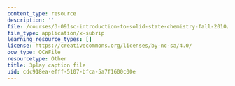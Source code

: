 ```yaml
---
content_type: resource
description: ''
file: /courses/3-091sc-introduction-to-solid-state-chemistry-fall-2010/cdc918eaefff5107bfca5a7f1600c00e_Fg78tInX5Vg.vtt
file_type: application/x-subrip
learning_resource_types: []
license: https://creativecommons.org/licenses/by-nc-sa/4.0/
ocw_type: OCWFile
resourcetype: Other
title: 3play caption file
uid: cdc918ea-efff-5107-bfca-5a7f1600c00e
---
```

